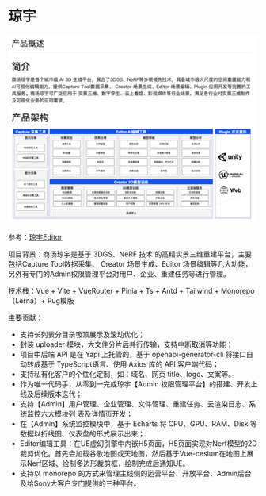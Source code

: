# 琼宇
![琼宇概览](../icon/琼宇.jpg)

参考：[琼宇Editor](./琼宇Editor.md)

项目背景：商汤琼宇是基于 3DGS、NeRF 技术 的高精实景三维重建平台，主要包括Capture Tool数据采集、 Creator 场景生成、Editor 场景编辑等几大功能，另外有专门的Admin权限管理平台对用户、企业、重建任务等进行管理。

技术栈：Vue + Vite + VueRouter + Pinia + Ts + Antd + Tailwind + Monorepo（Lerna）+ Pug模版

主要贡献：
* 支持长列表分目录吸顶展示及滚动优化；
* 封装 uploader 模块，大文件分片后并行传输，支持中断取消等功能；
* 项目中后端 API 是在 Yapi 上托管的，基于 openapi-generator-cli 将接口自动转成基于 TypeScript语言、使用 Axios 库的 API 客户端代码；
* 支持私有化客户的个性化定制，如：域名、网页 title、logo、文案等。
* 作为唯一代码手，从零到一完成琼宇【Admin 权限管理平台】的搭建、开发上线及后续版本迭代；
* 支持【Admin】用户管理、企业管理、文件管理、重建任务、云渲染日志、系统监控六大模块列
表及详情页开发；
* 在【Admin】系统监控模块中，基于 Echarts 将 CPU、GPU、RAM、Disk 等数据以折线图、仪表盘的形式展示出来；
* Editor编辑工具：在UE虚幻引擎中内嵌H5页面，H5页面实现对Nerf模型的2D裁剪优化。首先会加载谷歌地图或天地图，然后基于Vue-cesium在地图上展示Nerf区域、绘制多边形裁剪框，绘制完成后通知UE。
* 支持以 monorepo 的方式来管理主线侧的运营平台、开放平台、Admin后台及给Sony大客户专门提供的三种平台。